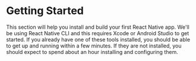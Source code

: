 # Getting Started

This section will help you install and build your first React Native app. We'll be using React Native CLI and this requires Xcode or Android Studio to get started. If you already have one of these tools installed, you should be able to get up and running within a few minutes. If they are not installed, you should expect to spend about an hour installing and configuring them.

